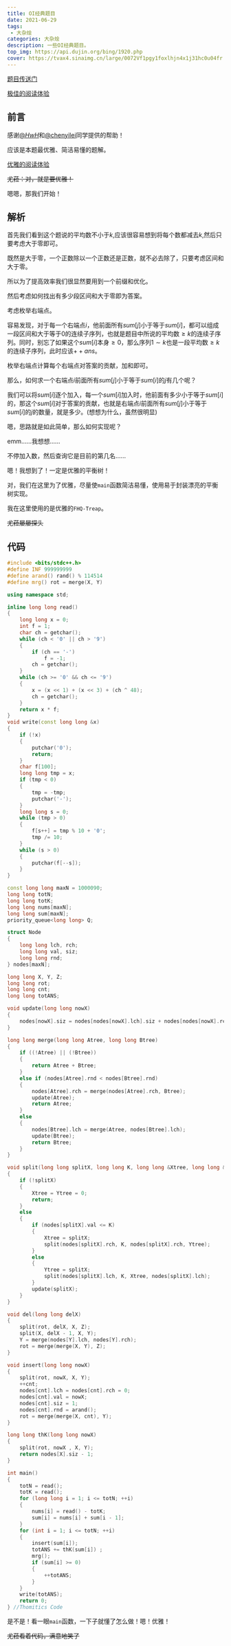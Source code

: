 ```yaml
---
title: OI经典题目
date: 2021-06-29
tags:
 - 大杂烩
categories: 大杂烩
description: 一些OI经典题目。
top_img: https://api.dujin.org/bing/1920.php
cover: https://tvax4.sinaimg.cn/large/0072Vf1pgy1foxlhjn4x1j31hc0u04fr.jpg
---
```


[题目传送门](https://www.luogu.com.cn/problem/P2717)

[极佳的阅读体验](https://blog.foxex.cn/2021/06/28/P2717/)

## 前言

感谢[@_HwH_](https://www.luogu.com.cn/user/306957)和[@chenyilei](https://www.luogu.com.cn/user/21001)同学提供的帮助！

应该是本题最优雅、简洁易懂的题解。

[优雅的阅读体验](https://blog.foxex.cn/2021/06/28/P2717/)

~~尤菈：对，就是要优雅！~~

嗯嗯，那我们开始！

## 解析

首先我们看到这个题说的平均数不小于$k$,应该很容易想到将每个数都减去$k$,然后只要考虑大于零即可。

既然是大于零，一个正数除以一个正数还是正数，就不必去除了，只要考虑区间和大于零。

所以为了提高效率我们很显然要用到一个前缀和优化。

然后考虑如何找出有多少段区间和大于零即为答案。

考虑枚举右端点。

容易发现，对于每一个右端点$i$，他前面所有$sum[j]$小于等于$sum[i]$，都可以组成一段区间和大于等于0的连续子序列，也就是题目中所说的平均数$\geq k$的连续子序列。同时，别忘了如果这个$sum[i]$本身$\geq 0$，那么序列$1\sim k$也是一段平均数$\geq k$的连续子序列，此时应该$++ans$。

枚举右端点计算每个右端点对答案的贡献，加和即可。

那么，如何求一个右端点$i$前面所有$sum[j]$小于等于$sum[i]$的$j$有几个呢？

我们可以将$sum[i]$逐个加入，每一个$sum[i]$加入时，他前面有多少小于等于$sum[i]$的，那这个$sum[i]$对于答案的贡献，也就是右端点$i$前面所有$sum[j]$小于等于$sum[i]$的$j$的数量，就是多少。(想想为什么，虽然很明显)

嗯，思路就是如此简单，那么如何实现呢？

emm……我想想……

不停加入数，然后查询它是目前的第几名……

嗯！我想到了！一定是优雅的平衡树！

对，我们在这里为了优雅，尽量使`main`函数简洁易懂，使用易于封装漂亮的平衡树实现。

我在这里使用的是优雅的`FHQ-Treap`。

~~尤菈屡屡探头~~

## 代码

```c++
#include <bits/stdc++.h>
#define INF 999999999
#define arand() rand() % 114514
#define mrg() rot = merge(X, Y)

using namespace std;

inline long long read()
{
    long long x = 0;
    int f = 1;
    char ch = getchar();
    while (ch < '0' || ch > '9')
    {
        if (ch == '-')
            f = -1;
        ch = getchar();
    }
    while (ch >= '0' && ch <= '9')
    {
        x = (x << 1) + (x << 3) + (ch ^ 48);
        ch = getchar();
    }
    return x * f;
}
void write(const long long &x)
{
    if (!x)
    {
        putchar('0');
        return;
    }
    char f[100];
    long long tmp = x;
    if (tmp < 0)
    {
        tmp = -tmp;
        putchar('-');
    }
    long long s = 0;
    while (tmp > 0)
    {
        f[s++] = tmp % 10 + '0';
        tmp /= 10;
    }
    while (s > 0)
    {
        putchar(f[--s]);
    }
}

const long long maxN = 1000090;
long long totN;
long long totK;
long long nums[maxN];
long long sum[maxN];
priority_queue<long long> Q;

struct Node
{
    long long lch, rch;
    long long val, siz;
    long long rnd;
} nodes[maxN];

long long X, Y, Z;
long long rot;
long long cnt;
long long totANS;

void update(long long nowX)
{
    nodes[nowX].siz = nodes[nodes[nowX].lch].siz + nodes[nodes[nowX].rch].siz + 1;
}

long long merge(long long Atree, long long Btree)
{
    if ((!Atree) || (!Btree))
    {
        return Atree + Btree;
    }
    else if (nodes[Atree].rnd < nodes[Btree].rnd)
    {
        nodes[Atree].rch = merge(nodes[Atree].rch, Btree);
        update(Atree);
        return Atree;
    }
    else
    {
        nodes[Btree].lch = merge(Atree, nodes[Btree].lch);
        update(Btree);
        return Btree;
    }
}

void split(long long splitX, long long K, long long &Xtree, long long &Ytree)
{
    if (!splitX)
    {
        Xtree = Ytree = 0;
        return;
    }
    else
    {
        if (nodes[splitX].val <= K)
        {
            Xtree = splitX;
            split(nodes[splitX].rch, K, nodes[splitX].rch, Ytree);
        }
        else
        {
            Ytree = splitX;
            split(nodes[splitX].lch, K, Xtree, nodes[splitX].lch);
        }
        update(splitX);
    }
}

void del(long long delX)
{
    split(rot, delX, X, Z);
    split(X, delX - 1, X, Y);
    Y = merge(nodes[Y].lch, nodes[Y].rch);
    rot = merge(merge(X, Y), Z);
}

void insert(long long nowX)
{
    split(rot, nowX, X, Y);
    ++cnt;
    nodes[cnt].lch = nodes[cnt].rch = 0;
    nodes[cnt].val = nowX;
    nodes[cnt].siz = 1;
    nodes[cnt].rnd = arand();
    rot = merge(merge(X, cnt), Y);
}

long long thK(long long nowX)
{
    split(rot, nowX , X, Y);
    return nodes[X].siz - 1;
}

int main()
{
    totN = read();
    totK = read();
    for (long long i = 1; i <= totN; ++i)
    {
        nums[i] = read() - totK;
        sum[i] = nums[i] + sum[i - 1];
    }
    for (int i = 1; i <= totN; ++i)
    {
        insert(sum[i]);
        totANS += thK(sum[i]) ;
        mrg();
        if (sum[i] >= 0)
        {
            ++totANS;
        }
    }
    write(totANS);
    return 0;
} //Thomitics Code
```

是不是！看一眼`main`函数，一下子就懂了怎么做！嗯！优雅！

~~尤菈看着代码，满意地笑了~~